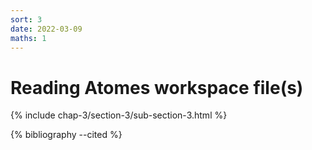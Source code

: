 ```yaml
---
sort: 3
date: 2022-03-09
maths: 1
---
```


# Reading Atomes workspace file(s)

{% include chap-3/section-3/sub-section-3.html %}

{% bibliography --cited %}

